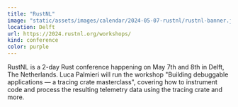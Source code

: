 ```yaml
---
title: "RustNL"
image: "static/assets/images/calendar/2024-05-07-rustnl/rustnl-banner.jpg"
location: Delft
url: https://2024.rustnl.org/workshops/
kind: conference
color: purple
---
```


RustNL is a 2-day Rust conference happening on May 7th and 8th in Delft, The
Netherlands. Luca Palmieri will run the workshop "Building debuggable
applications — a tracing crate masterclass", covering how to instrument code and
process the resulting telemetry data using the tracing crate and more.
